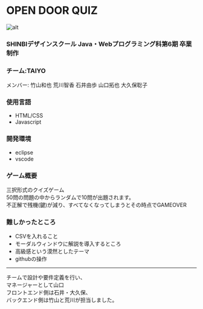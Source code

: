 # OPEN DOOR QUIZ
![alt](materials/top.png)<br>
### SHINBIデザインスクール Java・Webプログラミング科第6期 卒業制作
### チーム:TAIYO
メンバー: 竹山和也 荒川智香 石井由歩 山口拓也 大久保聡子
### 使用言語
- HTML/CSS
- Javascript
### 開発環境
- eclipse
- vscode
### ゲーム概要
三択形式のクイズゲーム<br>
50問の問題の中からランダムで10問が出題されます。<br>
不正解で残機(鍵)が減り、すべてなくなってしまうとその時点でGAMEOVER<br>
### 難しかったところ
- CSVを入れること
- モーダルウィンドウに解説を導入するところ
- 高級感という漠然としたテーマ
- githubの操作
-----
チームで設計や要件定義を行い、<br>
マネージャーとして山口<br>
フロントエンド側は石井・大久保、<br>
バックエンド側は竹山と荒川が担当しました。<br>
